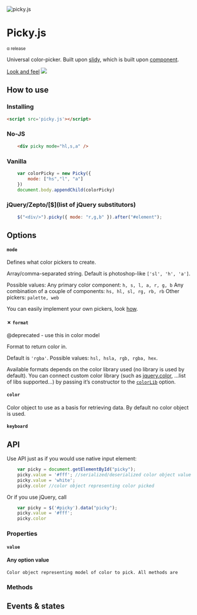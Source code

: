 <img src="https://raw.githubusercontent.com/dfcreative/picky/design/logo.png" alt="picky.js"/>

# Picky.js
<small>&alpha; release</small>

Universal color-picker.
Built upon [slidy](), which is built upon [component]().

[Look and feel](http://dmitry-ivanov.me/playground/cpickr)
<img src="http://img-fotki.yandex.ru/get/6511/51833996.0/0_996d3_7b5acfda_orig"/>


## How to use

### Installing

```html
<script src='picky.js'></script>
```

### No-JS

```html
	<div picky mode="hl,s,a" />
```

### Vanilla

```js
	var colorPicky = new Picky({
		mode: ["hs","l", "a"]
	})
	document.body.appendChild(colorPicky)
```

### jQuery/Zepto/[$](list of jQuery substitutors)

```js
	$("<div/>").picky({ mode: "r,g,b" }).after("#element");
```


## Options

#### `mode`

Defines what color pickers to create.

Array/comma-separated string.
Default is photoshop-like `['sl', 'h', 'a']`.

Possible values:
Any primary color component: `h, s, l, a, r, g, b`
Any combination of a couple of components: `hs, hl, sl, rg, rb, rb`
Other pickers: `palette, web`

You can easily implement your own pickers, look [how]().

#### ✗ `format`

@deprecated - use this in color model

Format to return color in.

Default is `'rgba'`.
Possible values: `hsl, hsla, rgb, rgba, hex`.

Available formats depends on the color library used (no library is used by default). You can connect custom color library (such as [jquery.color](), ...list of libs supported...) by passing it’s constructor to the [`colorLib`]() option.

#### `color`

Color object to use as a basis for retrieving data. By default no color object is used.

#### `keyboard`


## API

Use API just as if you would use native input element:

```js
	var picky = document.getElementById("picky");
	picky.value = '#fff'; //serialized/deserialized color object value
	picky.value = 'white';
	picky.color //color object representing color picked
```

Or if you use jQuery, call

```js
	var picky = $('#picky').data("picky");
	picky.value = '#fff';
	picky.color
```

### Properties

#### `value`

#### Any option value

	Color object representing model of color to pick. All methods are

### Methods

## Events & states
